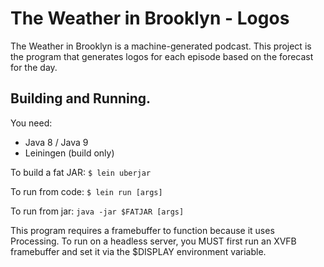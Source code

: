 # The Weather in Brooklyn - Logos

The Weather in Brooklyn is a machine-generated podcast. This project is the program
that generates logos for each episode based on the forecast for the day.

## Building and Running.

You need: 
- Java 8 / Java 9
- Leiningen (build only)

To build a fat JAR:
`$ lein uberjar`

To run from code:
`$ lein run [args]`

To run from jar:
`java -jar $FATJAR [args]`

This program requires a framebuffer to function because it uses Processing. To run on a headless server, you MUST first run an XVFB framebuffer and set it via the $DISPLAY environment variable.
